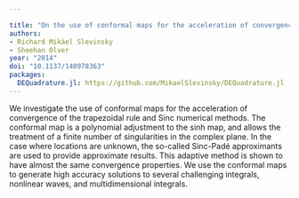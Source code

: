 ```yaml
---

title: "On the use of conformal maps for the acceleration of convergence of the trapezoidal rule and Sinc numerical methods"
authors:
- Richard Mikäel Slevinsky
- Sheehan Olver
year: "2014"
doi: "10.1137/140978363"
packages:
  DEQuadrature.jl: https://github.com/MikaelSlevinsky/DEQuadrature.jl
---
```

We investigate the use of conformal maps for the acceleration of convergence of the trapezoidal rule and Sinc numerical methods. The conformal map is a polynomial adjustment to the sinh map, and allows the treatment of a finite number of singularities in the complex plane. In the case where locations are unknown, the so-called Sinc-Padé approximants are used to provide approximate results. This adaptive method is shown to have almost the same convergence properties. We use the conformal maps to generate high accuracy solutions to several challenging integrals, nonlinear waves, and multidimensional integrals.